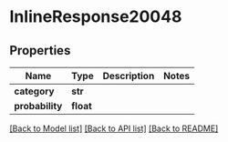 # InlineResponse20048

## Properties
Name | Type | Description | Notes
------------ | ------------- | ------------- | -------------
**category** | **str** |  | 
**probability** | **float** |  | 

[[Back to Model list]](../README.md#documentation-for-models) [[Back to API list]](../README.md#documentation-for-api-endpoints) [[Back to README]](../README.md)


